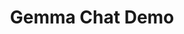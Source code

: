 ---
title: Gemma Chat Demo
emoji: 🔥
colorFrom: yellow
colorTo: blue
sdk: gradio
sdk_version: 5.35.0
app_file: src/app.py
pinned: false
---